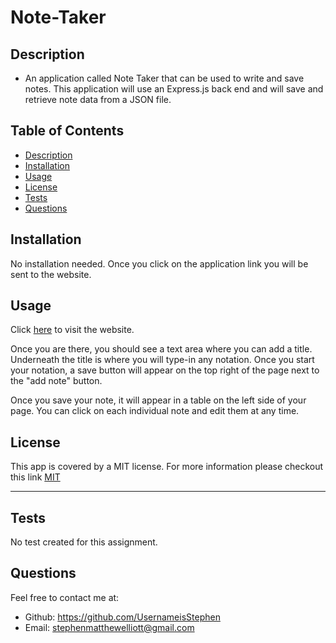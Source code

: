 # Note-Taker


## Description

* An application called Note Taker that can be used to write and save notes. This application will use an Express.js back end and will save and retrieve note data from a JSON file.


## Table of Contents
* [Description](#description)
* [Installation](#installation)
* [Usage](#usage)
* [License](#license)
* [Tests](#tests)
* [Questions](#questions)

## Installation

No installation needed. Once you click on the application link you will be sent to the website.

## Usage

Click [here](https://selliott-note-taker.herokuapp.com/) to visit the website.

Once you are there, you should see a text area where you can add a title. Underneath the title is where you will type-in any notation. Once you start your notation, a save button will appear on the top right of the page next to the "add note" button.

Once you save your note, it will appear in a table on the left side of your page. You can click on each individual note and edit them at any time.

## License

This app is covered by a MIT license. For more information please checkout this link [MIT](https://opensource.org/licenses/MIT)

---


## Tests


No test created for this assignment.



## Questions
Feel free to contact me at:
- Github: https://github.com/UsernameisStephen
- Email: stephenmatthewelliott@gmail.com
